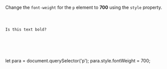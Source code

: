 Change the `font-weight` for the `p`
element to **700** using the `style`
property.

<codeblock language="javascript" type="exercise" testMode="fixedInput">
<code>
<panel language="html">
<p>Is this text bold?</p>
</panel>
<panel language="javascript">

</panel>
</code>

<solution>
let para = document.querySelector('p');
para.style.fontWeight = 700;
</solution>
</codeblock>